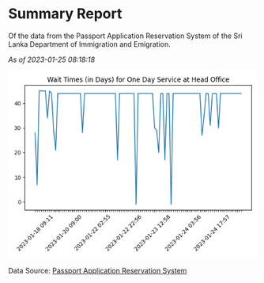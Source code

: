 # Summary Report

Of the data from the Passport Application Reservation System of the Sri Lanka Department of Immigration and Emigration.

*As of 2023-01-25 08:18:18*

![Wait Time Chart](summary.wait_time_chart.png)

Data Source: [Passport Application Reservation System](https://eservices.immigration.gov.lk:8443/appointment/pages/reservationApplication.xhtml)